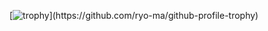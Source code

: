 
[![trophy]([https://github-profile-trophy.vercel.app/?username=ryo-ma](https://github-profile-trophy.vercel.app/?username=v1nqour&margin-w=15))](https://github.com/ryo-ma/github-profile-trophy)
